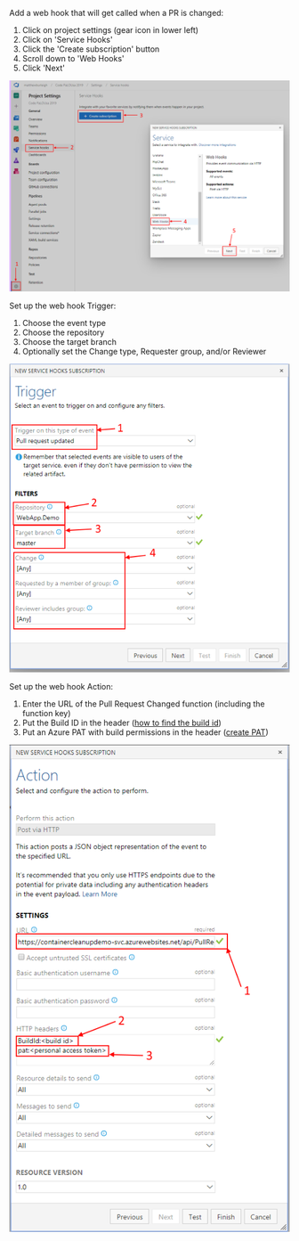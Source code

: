 Add a web hook that will get called when a PR is changed:

1. Click on project settings (gear icon in lower left)
2. Click on 'Service Hooks'
3. Click the 'Create subscription' button
4. Scroll down to 'Web Hooks'
5. Click 'Next'

![image.png](/.attachments/image-6593a95b-d2c4-4f36-a5c0-1a152b826077.png)

Set up the web hook Trigger:

1. Choose the event type
1. Choose the repository
1. Choose the target branch
1. Optionally set the Change type, Requester group, and/or Reviewer

![image.png](/.attachments/image-7c30fc88-b017-415f-b88e-893d9a76a555.png)

Set up the web hook Action:

1. Enter the URL of the Pull Request Changed function (including the function key)
1. Put the Build ID in the header ([how to find the build id](/Find-the-build-id))
1. Put an Azure PAT with build permissions in the header ([create PAT](/Personal-Access-Token-\(PAT\)))

![image.png](/.attachments/image-8fc5ae08-944b-49b6-8ac6-25a8db9cf93e.png)
